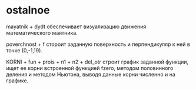 # ostalnoe
mayatnik + dydt обеспечивает визуализацию движения математического маятника.

poverchnost + f стороит заданную поверхность и перпендикуляр к ней в точке (0,-1,19).

KORNI + fun + prois + n1 + n2 + del_otr строит график заданной функции, ищет ее корни встроенной функцией fzero,
методом половинного деления и методом Ньютона, выводя данные корни численно и на графике.
